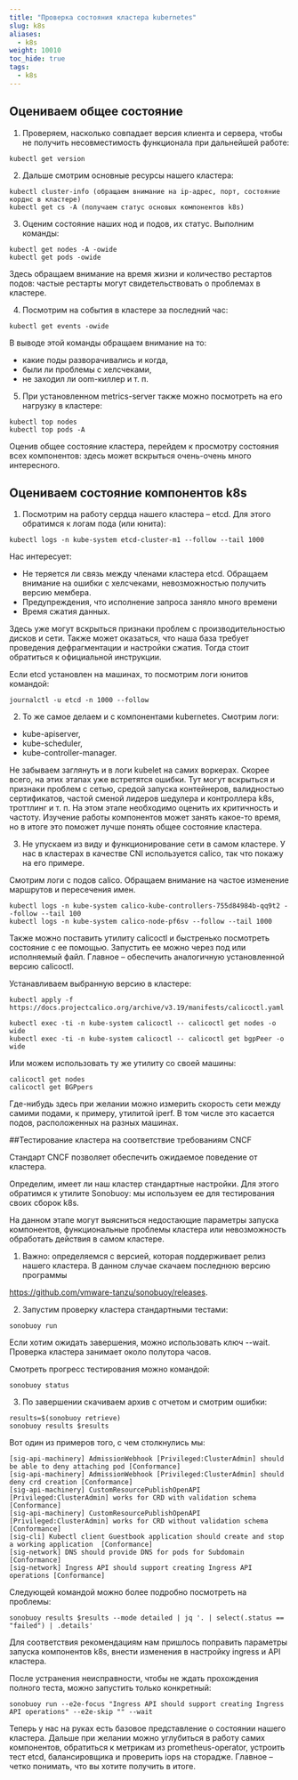 ```yaml
---
title: "Проверка состояния кластера kubernetes"
slug: k8s
aliases:
  - k8s
weight: 10010
toc_hide: true
tags:
  - k8s
---
```


## Оцениваем общее состояние

1. Проверяем, насколько совпадает версия клиента и сервера, чтобы не получить несовместимость функционала при дальнейшей работе:

```
kubectl get version
```
2. Дальше смотрим основные ресурсы нашего кластера:

```
kubectl cluster-info (обращаем внимание на ip-адрес, порт, состояние корднс в кластере)
kubectl get cs -A (получаем статус основых компонентов k8s)
```

3. Оценим состояние наших нод и подов, их статус. Выполним команды:

```
kubectl get nodes -A -owide
kubectl get pods -owide
```
Здесь обращаем внимание на время жизни и количество рестартов подов: частые рестарты могут свидетельствовать о проблемах в кластере.

4. Посмотрим на события в кластере за последний час:

```
kubectl get events -owide
```
В выводе этой команды обращаем внимание на то:
- какие поды разворачивались и когда,
- были ли проблемы с хелсчеками,
- не заходил ли oom-киллер и т. п.

5. При установленном metrics-server также можно посмотреть на его нагрузку в кластере:

```
kubectl top nodes
kubectl top pods -A
```
Оценив общее состояние кластера, перейдем к просмотру состояния всех компонентов: здесь может вскрыться очень-очень много интересного.

## Оцениваем состояние компонентов k8s

1. Посмотрим на работу сердца нашего кластера – etcd. Для этого обратимся к логам пода (или юнита):

```
kubectl logs -n kube-system etcd-cluster-m1 --follow --tail 1000
```
Нас интересует:

- Не теряется ли связь между членами кластера etcd. Обращаем внимание на ошибки с хелсчеками, невозможностью получить версию мембера.
- Предупреждения, что исполнение запроса заняло много времени
- Время сжатия данных.

Здесь уже могут вскрыться признаки проблем с производительностью дисков и сети. Также может оказаться, что наша база требует проведения дефрагментации и настройки сжатия. Тогда стоит обратиться к официальной инструкции.

Если etcd установлен на машинах, то посмотрим логи юнитов командой:

```
journalctl -u etcd -n 1000 --follow
```

2. То же самое делаем и с компонентами kubernetes. Cмотрим логи:

- kube-apiserver,
- kube-scheduler,
- kube-controller-manager.

Не забываем заглянуть и в логи kubelet на самих воркерах.
Скорее всего, на этих этапах уже встретятся ошибки. Тут могут вскрыться и признаки проблем с сетью, средой запуска контейнеров, валидностью сертификатов, частой сменой лидеров шедулера и контроллера k8s, троттлинг и т. п. На этом этапе необходимо оценить их критичность и частоту.
Изучение работы компонентов может занять какое-то время, но в итоге это поможет лучше понять общее состояние кластера.

3. Не упускаем из виду и функционирование сети в самом кластере. У нас в кластерах в качестве CNI используется calico, так что покажу на его примере.

Смотрим логи с подов calico. Обращаем внимание на частое изменение маршрутов и пересечения имен.

```
kubectl logs -n kube-system calico-kube-controllers-755d84984b-qq9t2 --follow --tail 100
kubectl logs -n kube-system calico-node-pf6sv --follow --tail 1000
```
Также можно поставить утилиту calicoctl и быстренько посмотреть состояние с ее помощью. Запустить ее можно через под или исполняемый файл. Главное – обеспечить аналогичную установленной версию calicoctl.

Устанавливаем выбранную версию в кластере:
```
kubectl apply -f https://docs.projectcalico.org/archive/v3.19/manifests/calicoctl.yaml
```
```
kubectl exec -ti -n kube-system calicoctl -- calicoctl get nodes -o wide
kubectl exec -ti -n kube-system calicoctl -- calicoctl get bgpPeer -o wide
```
Или можем использовать ту же утилиту со своей машины:
```
calicoctl get nodes
calicoctl get BGPpers
```
Где-нибудь здесь при желании можно измерить скорость сети между самими подами, к примеру, утилитой iperf. В том числе это касается подов, расположенных на разных машинах.

##Тестирование кластера на соответствие требованиям CNCF

Стандарт CNCF позволяет обеспечить ожидаемое поведение от кластера.

Определим, имеет ли наш кластер стандартные настройки. Для этого обратимся к утилите Sonobuoy: мы используем ее для тестирования своих сборок k8s.

На данном этапе могут выясниться недостающие параметры запуска компонентов, функциональные проблемы кластера или невозможность обработать действия в самом кластере.

1. Важно: определяемся с версией, которая поддерживает релиз нашего кластера. В данном случае скачаем последнюю версию программы

https://github.com/vmware-tanzu/sonobuoy/releases.

2. Запустим проверку кластера стандартными тестами:
```
sonobuoy run
```
Если хотим  ожидать завершения, можно использовать ключ --wait. Проверка кластера занимает около полутора часов.

Смотреть прогресс тестирования можно командой:
```
sonobuoy status
```
3. По завершении скачиваем архив с отчетом и смотрим ошибки:

```
results=$(sonobuoy retrieve)
sonobuoy results $results
```
Вот один из примеров того, с чем столкнулись мы:
```
[sig-api-machinery] AdmissionWebhook [Privileged:ClusterAdmin] should be able to deny attaching pod [Conformance]
[sig-api-machinery] AdmissionWebhook [Privileged:ClusterAdmin] should deny crd creation [Conformance]
[sig-api-machinery] CustomResourcePublishOpenAPI [Privileged:ClusterAdmin] works for CRD with validation schema [Conformance]
[sig-api-machinery] CustomResourcePublishOpenAPI [Privileged:ClusterAdmin] works for CRD without validation schema [Conformance]
[sig-cli] Kubectl client Guestbook application should create and stop a working application  [Conformance]
[sig-network] DNS should provide DNS for pods for Subdomain [Conformance]
[sig-network] Ingress API should support creating Ingress API operations [Conformance]
```
Следующей командой можно более подробно посмотреть на проблемы:
```
sonobuoy results $results --mode detailed | jq '. | select(.status == "failed") | .details'
```
Для соответствия рекомендациям нам пришлось поправить параметры запуска компонентов k8s, внести изменения в настройку ingress и API кластера.

После устранения неисправности, чтобы не ждать прохождения полного теста, можно запустить только конкретный:
```
sonobuoy run --e2e-focus "Ingress API should support creating Ingress API operations" --e2e-skip "" --wait
```

Теперь у нас на руках есть базовое представление о состоянии нашего кластера. Дальше при желании можно углубиться в работу самих компонентов, обратиться к метрикам из prometheus-operator, устроить тест etcd, балансировщика и проверить iops на сторадже. Главное – четко понимать, что вы хотите получить в итоге.













